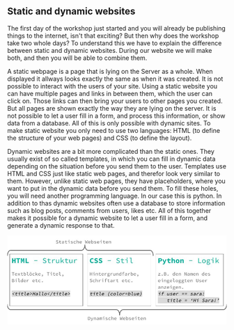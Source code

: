 ## Static and dynamic websites

The first day of the workshop just started and you will already be publishing things to the internet, isn't that exciting? But then why does the workshop take two whole days? To understand this we have to explain the difference between static and dynamic websites. During our website we will make both, and then you will be able to combine them. 

A static webpage is a page that is lying on the Server as a whole. When displayed it allways looks exactly the same as when it was created. It is not possible to interact with the users of your site. Using a static website you can have multiple pages and links in between them, which the user can click on. Those links can then bring your users to other pages you created. But all pages are shown exactly the way they are lying on the server. It is not possible to let a user fill in a form, and process this information, or show data from a database. All of this is only possible with dynamic sites. To make static website you only need to use two languages: HTML \(to define the structure of your web pages\) and CSS \(to define the layout\).

Dynamic websites are a bit more complicated than the static ones. They usually exist of so called templates, in which you can fill in dynamic data depending on the situation before you send them to the user. Templates use HTML and CSS just like static web pages, and therefor look very similar to them. However, unlike static web pages, they have placeholders, where you want to put in the dynamic data before you send them. To fill these holes, you will need another programming language. In our case this is python. In addition to thas dynamic websites often use a database to store information such as blog posts, comments from users, likes etc. All of this together makes it possible for a dynamic website to let a user fill in a form, and generate a dynamic response to that.

 ![](/assets/statisch-dynamisch.jpg)

